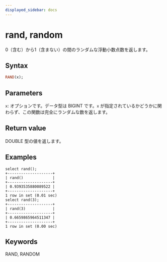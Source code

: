 ```yaml
---
displayed_sidebar: docs
---
```


# rand, random

0（含む）から1（含まない）の間のランダムな浮動小数点数を返します。

## Syntax

```Haskell
RAND(x);
```

## Parameters

`x`: オプションです。データ型は BIGINT です。`x` が指定されているかどうかに関わらず、この関数は完全にランダムな数を返します。

## Return value

DOUBLE 型の値を返します。

## Examples

```Plain Text
select rand();
+--------------------+
| rand()             |
+--------------------+
| 0.9393535880089522 |
+--------------------+
1 row in set (0.01 sec)
select rand(3);
+--------------------+
| rand(3)            |
+--------------------+
| 0.6659865964511347 |
+--------------------+
1 row in set (0.00 sec)
```

## Keywords

RAND, RANDOM